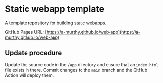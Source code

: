 # Static webapp template

A template repository for building static webapps.

GitHub Pages URL: [https://a-murthy.github.io/web-app](https://a-murthy.github.io/web-app)

## Update procedure

Update the source code in the `/app` directory and ensure that an `index.html` file exists in there. Commit changes to the `main` branch and the GitHub Action will deploy them.